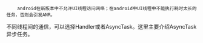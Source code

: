         android在新版本中不允许UI线程访问网络；在android中UI线程中不能执行耗时太长的任务，否则会引发ANR。

不同线程间的通信，可以选择Handler或者AsyncTask。这里主要介绍AsyncTask异步任务。



